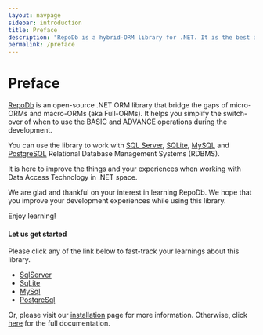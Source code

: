 ```yaml
---
layout: navpage
sidebar: introduction
title: Preface
description: "RepoDb is a hybrid-ORM library for .NET. It is the best alternative ORM to both Dapper and EntityFramework."
permalink: /preface
---
```


# Preface

[RepoDb](https://github.com/mikependon/RepoDb) is an open-source .NET ORM library that bridge the gaps of micro-ORMs and macro-ORMs (aka Full-ORMs). It helps you simplify the switch-over of when to use the BASIC and ADVANCE operations during the development.

You can use the library to work with [SQL Server](https://www.nuget.org/packages/RepoDb.SqlServer), [SQLite](https://www.nuget.org/packages/RepoDb.SqLite), [MySQL](https://www.nuget.org/packages/RepoDb.MySql) and [PostgreSQL](https://www.nuget.org/packages/RepoDb.PostgreSql) Relational Database Management Systems (RDBMS).

It is here to improve the things and your experiences when working with Data Access Technology in .NET space.

We are glad and thankful on your interest in learning RepoDb. We hope that you improve your development experiences while using this library.

Enjoy learning!

#### Let us get started

Please click any of the link below to fast-track your learnings about this library.

- [SqlServer](/tutorial/get-started-sqlserver)
- [SqLite](/tutorial/get-started-sqlite)
- [MySql](/tutorial/get-started-mysql)
- [PostgreSql](/tutorial/get-started-postgresql)

Or, please visit our [installation](/tutorial/installation) page for more information. Otherwise, click [here](/docs) for the full documentation.

